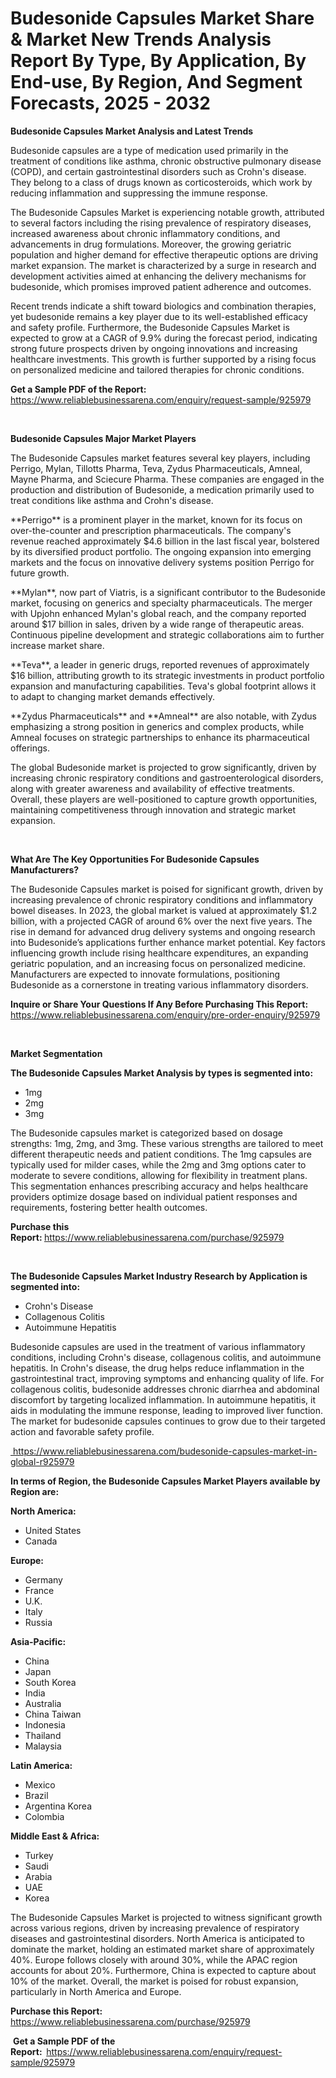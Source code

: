 <p><h1>Budesonide Capsules Market Share & Market New Trends Analysis Report By Type, By Application, By End-use, By Region, And Segment Forecasts, 2025 - 2032</h1></p><p><strong>Budesonide Capsules Market Analysis and Latest Trends</strong></p>
<p><p>Budesonide capsules are a type of medication used primarily in the treatment of conditions like asthma, chronic obstructive pulmonary disease (COPD), and certain gastrointestinal disorders such as Crohn's disease. They belong to a class of drugs known as corticosteroids, which work by reducing inflammation and suppressing the immune response.</p><p>The Budesonide Capsules Market is experiencing notable growth, attributed to several factors including the rising prevalence of respiratory diseases, increased awareness about chronic inflammatory conditions, and advancements in drug formulations. Moreover, the growing geriatric population and higher demand for effective therapeutic options are driving market expansion. The market is characterized by a surge in research and development activities aimed at enhancing the delivery mechanisms for budesonide, which promises improved patient adherence and outcomes.</p><p>Recent trends indicate a shift toward biologics and combination therapies, yet budesonide remains a key player due to its well-established efficacy and safety profile. Furthermore, the Budesonide Capsules Market is expected to grow at a CAGR of 9.9% during the forecast period, indicating strong future prospects driven by ongoing innovations and increasing healthcare investments. This growth is further supported by a rising focus on personalized medicine and tailored therapies for chronic conditions.</p></p>
<p><strong>Get a Sample PDF of the Report:&nbsp;</strong> <a href="https://www.reliablebusinessarena.com/enquiry/request-sample/925979?utm_campaign=2999&utm_medium=2&utm_source=Github&utm_content=ia&utm_term=19042025&utm_id=budesonide-capsules">https://www.reliablebusinessarena.com/enquiry/request-sample/925979</a></p>
<p>&nbsp;</p>
<p><strong>Budesonide Capsules Major Market Players</strong></p>
<p><p>The Budesonide Capsules market features several key players, including Perrigo, Mylan, Tillotts Pharma, Teva, Zydus Pharmaceuticals, Amneal, Mayne Pharma, and Sciecure Pharma. These companies are engaged in the production and distribution of Budesonide, a medication primarily used to treat conditions like asthma and Crohn's disease.</p><p>**Perrigo** is a prominent player in the market, known for its focus on over-the-counter and prescription pharmaceuticals. The company's revenue reached approximately $4.6 billion in the last fiscal year, bolstered by its diversified product portfolio. The ongoing expansion into emerging markets and the focus on innovative delivery systems position Perrigo for future growth.</p><p>**Mylan**, now part of Viatris, is a significant contributor to the Budesonide market, focusing on generics and specialty pharmaceuticals. The merger with Upjohn enhanced Mylan's global reach, and the company reported around $17 billion in sales, driven by a wide range of therapeutic areas. Continuous pipeline development and strategic collaborations aim to further increase market share.</p><p>**Teva**, a leader in generic drugs, reported revenues of approximately $16 billion, attributing growth to its strategic investments in product portfolio expansion and manufacturing capabilities. Teva's global footprint allows it to adapt to changing market demands effectively.</p><p>**Zydus Pharmaceuticals** and **Amneal** are also notable, with Zydus emphasizing a strong position in generics and complex products, while Amneal focuses on strategic partnerships to enhance its pharmaceutical offerings.</p><p>The global Budesonide market is projected to grow significantly, driven by increasing chronic respiratory conditions and gastroenterological disorders, along with greater awareness and availability of effective treatments. Overall, these players are well-positioned to capture growth opportunities, maintaining competitiveness through innovation and strategic market expansion.</p></p>
<p>&nbsp;</p>
<p><strong>What Are The Key Opportunities For Budesonide Capsules Manufacturers?</strong></p>
<p><p>The Budesonide Capsules market is poised for significant growth, driven by increasing prevalence of chronic respiratory conditions and inflammatory bowel diseases. In 2023, the global market is valued at approximately $1.2 billion, with a projected CAGR of around 6% over the next five years. The rise in demand for advanced drug delivery systems and ongoing research into Budesonide’s applications further enhance market potential. Key factors influencing growth include rising healthcare expenditures, an expanding geriatric population, and an increasing focus on personalized medicine. Manufacturers are expected to innovate formulations, positioning Budesonide as a cornerstone in treating various inflammatory disorders.</p></p>
<p><strong>Inquire or Share Your Questions If Any Before Purchasing This Report:</strong> <a href="https://www.reliablebusinessarena.com/enquiry/pre-order-enquiry/925979?utm_campaign=2999&utm_medium=2&utm_source=Github&utm_content=ia&utm_term=19042025&utm_id=budesonide-capsules">https://www.reliablebusinessarena.com/enquiry/pre-order-enquiry/925979</a></p>
<p>&nbsp;</p>
<p><strong>Market Segmentation</strong></p>
<p><strong>The Budesonide Capsules Market Analysis by types is segmented into:</strong></p>
<p><ul><li>1mg</li><li>2mg</li><li>3mg</li></ul></p>
<p><p>The Budesonide capsules market is categorized based on dosage strengths: 1mg, 2mg, and 3mg. These various strengths are tailored to meet different therapeutic needs and patient conditions. The 1mg capsules are typically used for milder cases, while the 2mg and 3mg options cater to moderate to severe conditions, allowing for flexibility in treatment plans. This segmentation enhances prescribing accuracy and helps healthcare providers optimize dosage based on individual patient responses and requirements, fostering better health outcomes.</p></p>
<p><strong>Purchase this Report:&nbsp;</strong><a href="https://www.reliablebusinessarena.com/purchase/925979?utm_campaign=2999&utm_medium=2&utm_source=Github&utm_content=ia&utm_term=19042025&utm_id=budesonide-capsules">https://www.reliablebusinessarena.com/purchase/925979</a></p>
<p>&nbsp;</p>
<p><strong>The Budesonide Capsules Market Industry Research by Application is segmented into:</strong></p>
<p><ul><li>Crohn's Disease</li><li>Collagenous Colitis</li><li>Autoimmune Hepatitis</li></ul></p>
<p><p>Budesonide capsules are used in the treatment of various inflammatory conditions, including Crohn's disease, collagenous colitis, and autoimmune hepatitis. In Crohn's disease, the drug helps reduce inflammation in the gastrointestinal tract, improving symptoms and enhancing quality of life. For collagenous colitis, budesonide addresses chronic diarrhea and abdominal discomfort by targeting localized inflammation. In autoimmune hepatitis, it aids in modulating the immune response, leading to improved liver function. The market for budesonide capsules continues to grow due to their targeted action and favorable safety profile.</p></p>
<p><a href="https://www.reliablebusinessarena.com/budesonide-capsules-market-in-global-r925979?utm_campaign=2999&utm_medium=2&utm_source=Github&utm_content=ia&utm_term=19042025&utm_id=budesonide-capsules">&nbsp;https://www.reliablebusinessarena.com/budesonide-capsules-market-in-global-r925979</a></p>
<p><strong>In terms of Region, the Budesonide Capsules Market Players available by Region are:</strong></p>
<p>
    <p> <strong> North America: </strong>
        <ul>
            <li>United States</li>
            <li>Canada</li>
        </ul>
        </p> 
    <p> <strong> Europe: </strong>
        <ul>
            <li>Germany</li>
            <li>France</li>
            <li>U.K.</li>
            <li>Italy</li>
            <li>Russia</li>
        </ul>
        </p> 
    <p> <strong> Asia-Pacific: </strong>
        <ul>
            <li>China</li>
            <li>Japan</li>
            <li>South Korea</li>
            <li>India</li>
            <li>Australia</li>
            <li>China Taiwan</li>
            <li>Indonesia</li>
            <li>Thailand</li>
            <li>Malaysia</li>
        </ul>
        </p> 
    <p> <strong> Latin America: </strong>
        <ul>
            <li>Mexico</li>
            <li>Brazil</li>
            <li>Argentina Korea</li>
            <li>Colombia</li>
        </ul>
        </p> 
    <p> <strong> Middle East & Africa: </strong>
        <ul>
            <li>Turkey</li>
            <li>Saudi</li>
            <li>Arabia</li>
            <li>UAE</li>
            <li>Korea</li>
        </ul>
    </p>
    </p>
<p><p>The Budesonide Capsules Market is projected to witness significant growth across various regions, driven by increasing prevalence of respiratory diseases and gastrointestinal disorders. North America is anticipated to dominate the market, holding an estimated market share of approximately 40%. Europe follows closely with around 30%, while the APAC region accounts for about 20%. Furthermore, China is expected to capture about 10% of the market. Overall, the market is poised for robust expansion, particularly in North America and Europe.</p></p>
<p><strong>Purchase this Report: </strong><a href="https://www.reliablebusinessarena.com/purchase/925979?utm_campaign=2999&utm_medium=2&utm_source=Github&utm_content=ia&utm_term=19042025&utm_id=budesonide-capsules">https://www.reliablebusinessarena.com/purchase/925979</a></p>
<p>&nbsp;<strong>Get a Sample PDF of the Report:&nbsp;&nbsp;</strong><a href="https://www.reliablebusinessarena.com/enquiry/request-sample/925979?utm_campaign=2999&utm_medium=2&utm_source=Github&utm_content=ia&utm_term=19042025&utm_id=budesonide-capsules">https://www.reliablebusinessarena.com/enquiry/request-sample/925979</a></p>
<p><strong></strong></p>
<p><p></p><p></p><p></p></p>